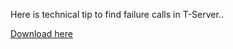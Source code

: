 
Here is technical tip to find failure calls in T-Server..

<div>
  </p> 
  
  <div>
    <a href="http://ctiworld.files.wordpress.com/2010/08/findingfetchfailurecalls2.doc" target="_self" rel="noopener noreferrer">Download here </a>
  </div>
  
  <p>
  </p>
  
  <div>
  </div>
  
  <p>
  </p>
  
  <div>
  </div>
  
  <p>
    </div>